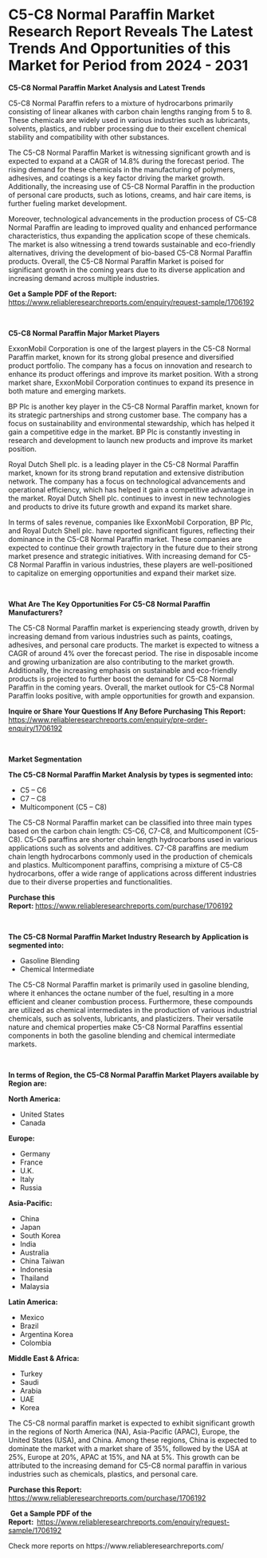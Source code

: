 <p><h1>C5-C8 Normal Paraffin Market Research Report Reveals The Latest Trends And Opportunities of this Market for Period from 2024 - 2031</h1></p><p><strong>C5-C8 Normal Paraffin Market Analysis and Latest Trends</strong></p>
<p><p>C5-C8 Normal Paraffin refers to a mixture of hydrocarbons primarily consisting of linear alkanes with carbon chain lengths ranging from 5 to 8. These chemicals are widely used in various industries such as lubricants, solvents, plastics, and rubber processing due to their excellent chemical stability and compatibility with other substances.</p><p>The C5-C8 Normal Paraffin Market is witnessing significant growth and is expected to expand at a CAGR of 14.8% during the forecast period. The rising demand for these chemicals in the manufacturing of polymers, adhesives, and coatings is a key factor driving the market growth. Additionally, the increasing use of C5-C8 Normal Paraffin in the production of personal care products, such as lotions, creams, and hair care items, is further fueling market development.</p><p>Moreover, technological advancements in the production process of C5-C8 Normal Paraffin are leading to improved quality and enhanced performance characteristics, thus expanding the application scope of these chemicals. The market is also witnessing a trend towards sustainable and eco-friendly alternatives, driving the development of bio-based C5-C8 Normal Paraffin products. Overall, the C5-C8 Normal Paraffin Market is poised for significant growth in the coming years due to its diverse application and increasing demand across multiple industries.</p></p>
<p><strong>Get a Sample PDF of the Report:&nbsp;</strong> <a href="https://www.reliableresearchreports.com/enquiry/request-sample/1706192">https://www.reliableresearchreports.com/enquiry/request-sample/1706192</a></p>
<p>&nbsp;</p>
<p><strong>C5-C8 Normal Paraffin Major Market Players</strong></p>
<p><p>ExxonMobil Corporation is one of the largest players in the C5-C8 Normal Paraffin market, known for its strong global presence and diversified product portfolio. The company has a focus on innovation and research to enhance its product offerings and improve its market position. With a strong market share, ExxonMobil Corporation continues to expand its presence in both mature and emerging markets.</p><p>BP Plc is another key player in the C5-C8 Normal Paraffin market, known for its strategic partnerships and strong customer base. The company has a focus on sustainability and environmental stewardship, which has helped it gain a competitive edge in the market. BP Plc is constantly investing in research and development to launch new products and improve its market position.</p><p>Royal Dutch Shell plc. is a leading player in the C5-C8 Normal Paraffin market, known for its strong brand reputation and extensive distribution network. The company has a focus on technological advancements and operational efficiency, which has helped it gain a competitive advantage in the market. Royal Dutch Shell plc. continues to invest in new technologies and products to drive its future growth and expand its market share.</p><p>In terms of sales revenue, companies like ExxonMobil Corporation, BP Plc, and Royal Dutch Shell plc. have reported significant figures, reflecting their dominance in the C5-C8 Normal Paraffin market. These companies are expected to continue their growth trajectory in the future due to their strong market presence and strategic initiatives. With increasing demand for C5-C8 Normal Paraffin in various industries, these players are well-positioned to capitalize on emerging opportunities and expand their market size.</p></p>
<p>&nbsp;</p>
<p><strong>What Are The Key Opportunities For C5-C8 Normal Paraffin Manufacturers?</strong></p>
<p><p>The C5-C8 Normal Paraffin market is experiencing steady growth, driven by increasing demand from various industries such as paints, coatings, adhesives, and personal care products. The market is expected to witness a CAGR of around 4% over the forecast period. The rise in disposable income and growing urbanization are also contributing to the market growth. Additionally, the increasing emphasis on sustainable and eco-friendly products is projected to further boost the demand for C5-C8 Normal Paraffin in the coming years. Overall, the market outlook for C5-C8 Normal Paraffin looks positive, with ample opportunities for growth and expansion.</p></p>
<p><strong>Inquire or Share Your Questions If Any Before Purchasing This Report:</strong> <a href="https://www.reliableresearchreports.com/enquiry/pre-order-enquiry/1706192">https://www.reliableresearchreports.com/enquiry/pre-order-enquiry/1706192</a></p>
<p>&nbsp;</p>
<p><strong>Market Segmentation</strong></p>
<p><strong>The C5-C8 Normal Paraffin Market Analysis by types is segmented into:</strong></p>
<p><ul><li>C5 – C6</li><li>C7 – C8</li><li>Multicomponent (C5 – C8)</li></ul></p>
<p><p>The C5-C8 Normal Paraffin market can be classified into three main types based on the carbon chain length: C5-C6, C7-C8, and Multicomponent (C5-C8). C5-C6 paraffins are shorter chain length hydrocarbons used in various applications such as solvents and additives. C7-C8 paraffins are medium chain length hydrocarbons commonly used in the production of chemicals and plastics. Multicomponent paraffins, comprising a mixture of C5-C8 hydrocarbons, offer a wide range of applications across different industries due to their diverse properties and functionalities.</p></p>
<p><strong>Purchase this Report:&nbsp;</strong><a href="https://www.reliableresearchreports.com/purchase/1706192">https://www.reliableresearchreports.com/purchase/1706192</a></p>
<p>&nbsp;</p>
<p><strong>The C5-C8 Normal Paraffin Market Industry Research by Application is segmented into:</strong></p>
<p><ul><li>Gasoline Blending</li><li>Chemical Intermediate</li></ul></p>
<p><p>The C5-C8 Normal Paraffin market is primarily used in gasoline blending, where it enhances the octane number of the fuel, resulting in a more efficient and cleaner combustion process. Furthermore, these compounds are utilized as chemical intermediates in the production of various industrial chemicals, such as solvents, lubricants, and plasticizers. Their versatile nature and chemical properties make C5-C8 Normal Paraffins essential components in both the gasoline blending and chemical intermediate markets.</p></p>
<p>&nbsp;</p>
<p><strong>In terms of Region, the C5-C8 Normal Paraffin Market Players available by Region are:</strong></p>
<p>
    <p> <strong> North America: </strong>
        <ul>
            <li>United States</li>
            <li>Canada</li>
        </ul>
        </p> 
    <p> <strong> Europe: </strong>
        <ul>
            <li>Germany</li>
            <li>France</li>
            <li>U.K.</li>
            <li>Italy</li>
            <li>Russia</li>
        </ul>
        </p> 
    <p> <strong> Asia-Pacific: </strong>
        <ul>
            <li>China</li>
            <li>Japan</li>
            <li>South Korea</li>
            <li>India</li>
            <li>Australia</li>
            <li>China Taiwan</li>
            <li>Indonesia</li>
            <li>Thailand</li>
            <li>Malaysia</li>
        </ul>
        </p> 
    <p> <strong> Latin America: </strong>
        <ul>
            <li>Mexico</li>
            <li>Brazil</li>
            <li>Argentina Korea</li>
            <li>Colombia</li>
        </ul>
        </p> 
    <p> <strong> Middle East & Africa: </strong>
        <ul>
            <li>Turkey</li>
            <li>Saudi</li>
            <li>Arabia</li>
            <li>UAE</li>
            <li>Korea</li>
        </ul>
    </p>
    </p>
<p><p>The C5-C8 normal paraffin market is expected to exhibit significant growth in the regions of North America (NA), Asia-Pacific (APAC), Europe, the United States (USA), and China. Among these regions, China is expected to dominate the market with a market share of 35%, followed by the USA at 25%, Europe at 20%, APAC at 15%, and NA at 5%. This growth can be attributed to the increasing demand for C5-C8 normal paraffin in various industries such as chemicals, plastics, and personal care.</p></p>
<p><strong>Purchase this Report: </strong><a href="https://www.reliableresearchreports.com/purchase/1706192">https://www.reliableresearchreports.com/purchase/1706192</a></p>
<p>&nbsp;<strong>Get a Sample PDF of the Report:&nbsp;&nbsp;</strong><a href="https://www.reliableresearchreports.com/enquiry/request-sample/1706192">https://www.reliableresearchreports.com/enquiry/request-sample/1706192</a></p>
<p><strong></strong></p>
<p>Check more reports on https://www.reliableresearchreports.com/</p>